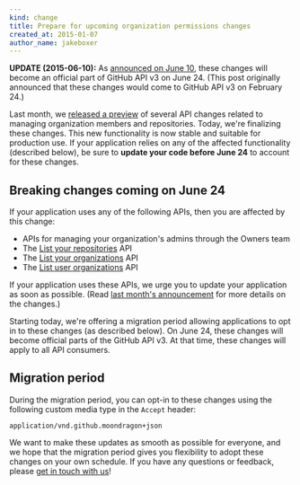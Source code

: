 ```yaml
---
kind: change
title: Prepare for upcoming organization permissions changes
created_at: 2015-01-07
author_name: jakeboxer
---
```


**UPDATE (2015-06-10):** As [announced on June 10][2015-06-10-update], these changes will become an official part of GitHub API v3 on June 24. (This post originally announced that these changes would come to GitHub API v3 on February 24.)

Last month, we [released a preview][org-permissions-preview] of several API changes related to managing organization members and repositories. Today, we're finalizing these changes. This new functionality is now stable and suitable for production use. If your application relies on any of the affected functionality (described below), be sure to **update your code before June 24** to account for these changes.

## Breaking changes coming on June 24

If your application uses any of the following APIs, then you are affected by this change:

- APIs for managing your organization's admins through the Owners team
- The [List your repositories][list-your-repos] API
- The [List your organizations][list-your-organizations] API
- The [List user organizations][list-user-organizations] API

If your application uses these APIs, we urge you to update your application as soon as possible. (Read [last month's announcement][org-permissions-preview] for more details on the changes.)

Starting today, we're offering a migration period allowing applications to opt in to these changes (as described below). On June 24, these changes will become official parts of the GitHub API v3. At that time, these changes will apply to all API consumers.

## Migration period

During the migration period, you can opt-in to these changes using the following custom media type in the `Accept` header:

    application/vnd.github.moondragon+json

We want to make these updates as smooth as possible for everyone, and we hope that the migration period gives you flexibility to adopt these changes on your own schedule. If you have any questions or feedback, please [get in touch with us][contact]!

[org-permissions-preview]: /changes/2014-12-08-organization-permissions-api-preview/
[list-your-repos]: /v3/repos/#list-your-repositories
[list-user-organizations]: /v3/orgs/#list-user-organizations
[list-your-organizations]: /v3/orgs/#list-your-organizations
[contact]: https://github.com/contact?form[subject]=Organization+Permissions+API
[2015-06-10-update]: /changes/2015-06-10-organization-permissions-changes-coming-on-june-24/
